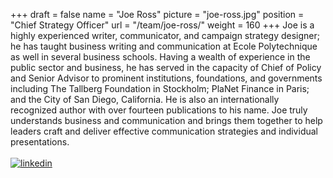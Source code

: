 +++
draft		= false
name		= "Joe Ross"
picture		= "joe-ross.jpg"
position 	= "Chief Strategy Officer"
url			= "/team/joe-ross/"
weight		= 160
+++
Joe is a highly experienced writer, communicator, and campaign strategy designer; he has taught business writing and communication at Ecole Polytechnique as well in several business schools. Having a wealth of experience in the public sector and business, he has served in the capacity of Chief of Policy and Senior Advisor to prominent institutions, foundations, and governments including The Tallberg Foundation in Stockholm; PlaNet Finance in Paris; and the City of San Diego, California. He is also an internationally recognized author with over fourteen publications to his name.  Joe truly understands business and communication and brings them together to help leaders craft and deliver effective communication strategies and individual presentations.
<br><br>
[![linkedin][pic1]](https://www.linkedin.com/in/joe-ross-5b89941a/)



[pic1]: /img/socialnetworks/linkedin.png